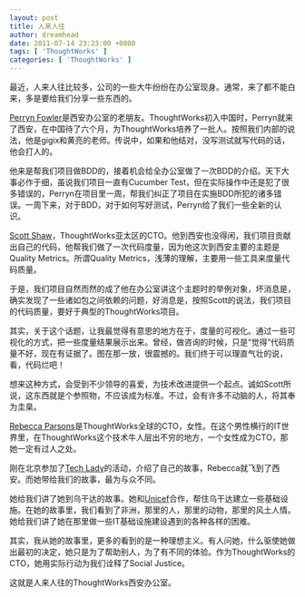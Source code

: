 ```yaml
---
layout: post
title: 人来人往
author: dreamhead
date: 2011-07-14 23:23:00 +0800
tags: [ 'ThoughtWorks' ]
categories: [ 'ThoughtWorks' ]
---
```


最近，人来人往比较多，公司的一些大牛纷纷在办公室现身。通常，来了都不能白来，多是要给我们分享一些东西的。

[Perryn Fowler](http://www.jroller.com/perryn/)是西安办公室的老朋友。ThoughtWorks初入中国时，Perryn就来了西安，在中国待了六个月，为ThoughtWorks培养了一批人。按照我们内部的说法，他是gigix和黄亮的老师。传说中，如果和他结对，没写测试就写代码的话，他会打人的。

他来是帮我们项目做BDD的，接着机会给全办公室做了一次BDD的介绍。天下大事必作于细，虽说我们项目一直有Cucumber Test，但在实际操作中还是犯了很多错误的，Perryn在项目里一周，帮我们纠正了项目在实施BDD所犯的诸多错误。一周下来，对于BDD，对于如何写好测试，Perryn给了我们一些全新的认识。

[Scott Shaw](http://www.linkedin.com/pub/scott-shaw/4/3a/b40)，ThoughtWorks亚太区的CTO。他到西安也没得闲，我们项目贡献出自己的代码，他帮我们做了一次代码度量，因为他这次到西安主要的主题是Quality Metrics。所谓Quality Metrics，浅薄的理解，主要用一些工具来度量代码质量。

于是，我们项目自然而然的成了他在办公室讲这个主题时的举例对象，坏消息是，确实发现了一些诸如包之间依赖的问题，好消息是，按照Scott的说法，我们项目的代码质量，要好于典型的ThoughtWorks项目。

其实，关于这个话题，让我最觉得有意思的地方在于，度量的可视化。通过一些可视化的方式，把一些度量结果展示出来。曾经，做咨询的时候，只是“觉得”代码质量不好，现在有证据了。图在那一放，很震撼的。我们终于可以理直气壮的说，看，代码烂吧！

想来这种方式，会受到不少领导的喜爱，为技术改进提供一个起点。诚如Scott所说，这东西就是个参照物，不应该成为标准。不过，会有许多不动脑的人，将其奉为圭臬。

[Rebecca Parsons](http://rebeccaparsons.com/)是ThoughtWorks全球的CTO，女性。在这个男性横行的IT世界里，在ThoughtWorks这个技术牛人层出不穷的地方，一个女性成为CTO，那她一定有过人之处。

刚在北京参加了[Tech Lady](http://weibo.com/2184519867)的活动，介绍了自己的故事，Rebecca就飞到了西安。而她带给我们的故事，最为与众不同。

她给我们讲了她到乌干达的故事。她和[Unicef](http://www.unicef.org/)合作，帮住乌干达建立一些基础设施。在她的故事里，我们看到了非洲，那里的人，那里的动物，那里的风土人情。她给我们讲了她在那里做一些IT基础设施建设遇到的各种各样的困难。

其实，我从她的故事里，更多的看到的是一种理想主义。有人问她，什么驱使她做出最初的决定，她只是为了帮助别人，为了有不同的体验。作为ThoughtWorks的CTO，她用实际行动为我们诠释了Social Justice。

这就是人来人往的ThoughtWorks西安办公室。


